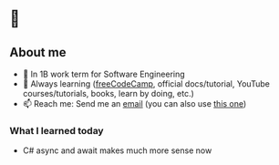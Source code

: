 # 👋

## About me
- 🏫 In 1B work term for Software Engineering<!-- and seeking a 4 month co-op job for the summer-->
- 🌱 Always learning ([freeCodeCamp](https://www.freecodecamp.org/dxaviud), official docs/tutorial, YouTube courses/tutorials, books, learn by doing, etc.)
- 📫 Reach me: Send me an [email](mailto:d83xu@uwaterloo.ca) (you can also use [this one](mailto:dxaviud@uwaterloo.ca))

### What I learned today

- C# async and await makes much more sense now
